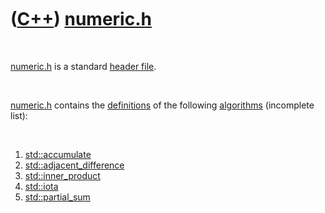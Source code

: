 
 

 

 

 

 

([C++](Cpp.md)) [numeric.h](CppNumericH.md)
=============================================

 

[numeric.h](CppNumericH.md) is a standard [header
file](CppHeaderFile.md).

 

[numeric.h](CppNumericH.md) contains the
[definitions](CppDefinition.md) of the following
[algorithms](CppAlgorithm.md) (incomplete list):

 

1.  [std::accumulate](CppStdAccumulate.md)
2.  [std::adjacent\_difference](CppAdjacent_difference.md)
3.  [std::inner\_product](CppInner_product.md)
4.  [std::iota](CppIota.md)
5.  [std::partial\_sum](CppPartial_sum.md)

 

 

 

 

 

 

